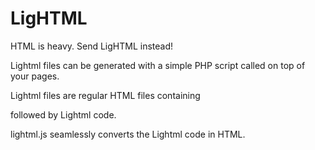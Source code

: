 LigHTML
=======

HTML is heavy. Send LigHTML instead!

Lightml files  can be generated with a simple PHP script called on top of your pages.

Lightml files are regular HTML files containing

  <!doctype html>
  <script src='lightml.js'></script>

followed by Lightml code.

lightml.js seamlessly converts the Lightml code in HTML.